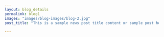 ```yaml
---
layout: blog_details
permalink: blog1
images: "images/blog-images/blog-2.jpg"
post_title: "This is a sample news post title content or sample post heading."

---
```

